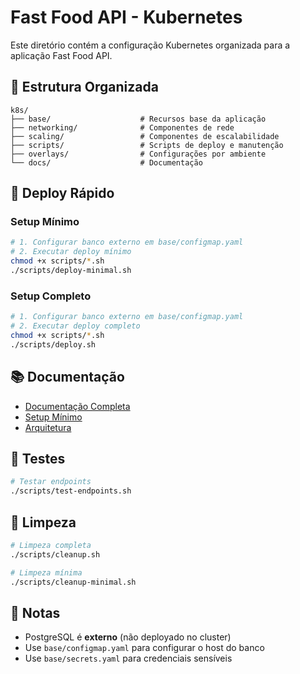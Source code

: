 # Fast Food API - Kubernetes

Este diretório contém a configuração Kubernetes organizada para a aplicação Fast Food API.

## 📁 Estrutura Organizada

```
k8s/
├── base/                    # Recursos base da aplicação
├── networking/              # Componentes de rede
├── scaling/                 # Componentes de escalabilidade
├── scripts/                 # Scripts de deploy e manutenção
├── overlays/                # Configurações por ambiente
└── docs/                    # Documentação
```

## 🚀 Deploy Rápido

### Setup Mínimo
```bash
# 1. Configurar banco externo em base/configmap.yaml
# 2. Executar deploy mínimo
chmod +x scripts/*.sh
./scripts/deploy-minimal.sh
```

### Setup Completo
```bash
# 1. Configurar banco externo em base/configmap.yaml
# 2. Executar deploy completo
chmod +x scripts/*.sh
./scripts/deploy.sh
```

## 📚 Documentação

- [Documentação Completa](docs/README.md)
- [Setup Mínimo](docs/MINIMAL_README.md)
- [Arquitetura](docs/ARCHITECTURE.md)

## 🧪 Testes

```bash
# Testar endpoints
./scripts/test-endpoints.sh
```

## 🧹 Limpeza

```bash
# Limpeza completa
./scripts/cleanup.sh

# Limpeza mínima
./scripts/cleanup-minimal.sh
```

## 📝 Notas

- PostgreSQL é **externo** (não deployado no cluster)
- Use `base/configmap.yaml` para configurar o host do banco
- Use `base/secrets.yaml` para credenciais sensíveis
